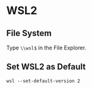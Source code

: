 # WSL2

## File System

Type `\\wsl$` in the File Explorer.

## Set WSL2 as Default

```
wsl --set-default-version 2
```
